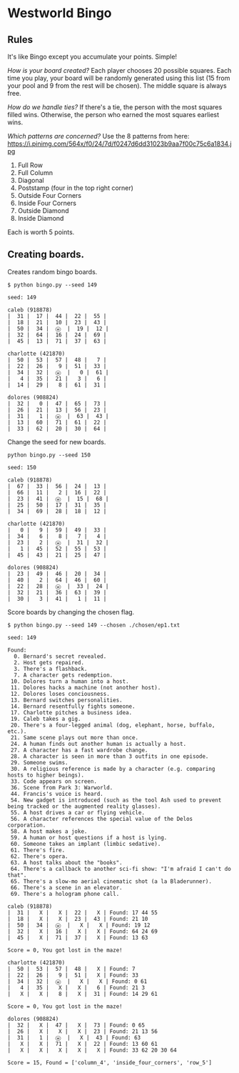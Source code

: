# Westworld Bingo

## Rules

It's like Bingo except you accumulate your points. Simple!

*How is your board created?* Each player chooses 20 possible squares. Each time you play, your board will be randomly generated using this list (15 from your pool and 9 from the rest will be chosen). The middle square is always free.

*How do we handle ties?* If there's a tie, the person with the most squares filled wins. Otherwise, the person who earned the most squares earliest wins.

*Which patterns are concerned?* Use the 8 patterns from here: https://i.pinimg.com/564x/f0/24/7d/f0247d6dd31023b9aa7f00c75c6a1834.jpg

1. Full Row
2. Full Column
3. Diagonal
4. Poststamp (four in the top right corner)
5. Outside Four Corners
6. Inside Four Corners
7. Outside Diamond
8. Inside Diamond

Each is worth 5 points.


## Creating boards.

Creates random bingo boards.

```
$ python bingo.py --seed 149

seed: 149

caleb (918878)
|  31 |  17 |  44 |  22 |  55 |
|  18 |  21 |  10 |  23 |  43 |
|  50 |  34 |  ⓦ  |  19 |  12 |
|  32 |  64 |  16 |  24 |  69 |
|  45 |  13 |  71 |  37 |  63 |

charlotte (421870)
|  50 |  53 |  57 |  48 |   7 |
|  22 |  26 |   9 |  51 |  33 |
|  34 |  32 |  ⓦ  |   0 |  61 |
|   4 |  35 |  21 |   3 |   6 |
|  14 |  29 |   8 |  61 |  31 |

dolores (908824)
|  32 |   0 |  47 |  65 |  73 |
|  26 |  21 |  13 |  56 |  23 |
|  31 |   1 |  ⓦ  |  63 |  43 |
|  13 |  60 |  71 |  61 |  22 |
|  33 |  62 |  20 |  30 |  64 |
```

Change the seed for new boards.

```
python bingo.py --seed 150

seed: 150

caleb (918878)
|  67 |  33 |  56 |  24 |  13 |
|  66 |  11 |   2 |  16 |  22 |
|  23 |  41 |  ⓦ  |  15 |  68 |
|  25 |  50 |  17 |  31 |  35 |
|  34 |  69 |  28 |  18 |  12 |

charlotte (421870)
|   0 |   9 |  59 |  49 |  33 |
|  34 |   6 |   8 |   7 |   4 |
|  23 |   2 |  ⓦ  |  31 |  32 |
|   1 |  45 |  52 |  55 |  53 |
|  45 |  43 |  21 |  25 |  47 |

dolores (908824)
|  23 |  49 |  46 |  20 |  34 |
|  40 |   2 |  64 |  46 |  60 |
|  22 |  28 |  ⓦ  |  33 |  24 |
|  32 |  21 |  36 |  63 |  39 |
|  30 |   3 |  41 |   1 |  11 |
```

Score boards by changing the chosen flag.

```
$ python bingo.py --seed 149 --chosen ./chosen/ep1.txt

seed: 149

Found:
  0. Bernard's secret revealed.
  2. Host gets repaired.
  3. There's a flashback.
  7. A character gets redemption.
 10. Dolores turn a human into a host.
 11. Dolores hacks a machine (not another host).
 12. Dolores loses conciousness.
 13. Bernard switches personalities.
 14. Bernard resentfully fights someone.
 17. Charlotte pitches a business idea.
 19. Caleb takes a gig.
 20. There's a four-legged animal (dog, elephant, horse, buffalo, etc.).
 21. Same scene plays out more than once.
 24. A human finds out another human is actually a host.
 27. A character has a fast wardrobe change.
 28. A character is seen in more than 3 outfits in one episode.
 29. Someone swims.
 30. A religious reference is made by a character (e.g. comparing hosts to higher beings).
 33. Code appears on screen.
 36. Scene from Park 3: Warworld.
 44. Francis's voice is heard.
 54. New gadget is introduced (such as the tool Ash used to prevent being tracked or the augmented reality glasses).
 55. A host drives a car or flying vehicle.
 56. A character references the special value of the Delos corporation.
 58. A host makes a joke.
 59. A human or host questions if a host is lying.
 60. Someone takes an implant (limbic sedative).
 61. There's fire.
 62. There's opera.
 63. A host talks about the "books".
 64. There's a callback to another sci-fi show: "I'm afraid I can't do that".
 65. There's a slow-mo aerial cinematic shot (a la Bladerunner).
 66. There's a scene in an elevator.
 69. There's a hologram phone call.

caleb (918878)
|  31 |   X |   X |  22 |   X | Found: 17 44 55
|  18 |   X |   X |  23 |  43 | Found: 21 10
|  50 |  34 |  ⓦ  |   X |   X | Found: 19 12
|  32 |   X |  16 |   X |   X | Found: 64 24 69
|  45 |   X |  71 |  37 |   X | Found: 13 63

Score = 0, You got lost in the maze!

charlotte (421870)
|  50 |  53 |  57 |  48 |   X | Found: 7
|  22 |  26 |   9 |  51 |   X | Found: 33
|  34 |  32 |  ⓦ  |   X |   X | Found: 0 61
|   4 |  35 |   X |   X |   6 | Found: 21 3
|   X |   X |   8 |   X |  31 | Found: 14 29 61

Score = 0, You got lost in the maze!

dolores (908824)
|  32 |   X |  47 |   X |  73 | Found: 0 65
|  26 |   X |   X |   X |  23 | Found: 21 13 56
|  31 |   1 |  ⓦ  |   X |  43 | Found: 63
|   X |   X |  71 |   X |  22 | Found: 13 60 61
|   X |   X |   X |   X |   X | Found: 33 62 20 30 64

Score = 15, Found = ['column_4', 'inside_four_corners', 'row_5']
```

